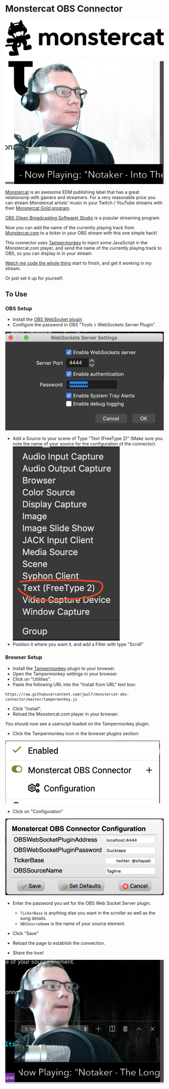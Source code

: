 # Monstercat OBS Connector

![](img/monstercat-logo.svg)

![](img/now-playing.png)

[Monstercat](https://monstercat.com) is an awesome EDM publishing label that has a great relationsnip with gamers and streamers. For a very reasonable price you can stream Monstercat artists' music in your Twitch / YouTube streams with their [Monstercat Gold program](https://www.monstercat.com/gold).

[OBS (Open Broadcasting Software) Studio](https://obsproject.com/) is a popular streaming program.

Now you can add the name of the currently playing track from [Monstercat.com](https://monstercat.com) to a ticker in your OBS stream with this one simple hack!

This connector uses [Tampermonkey](https://www.tampermonkey.net/) to inject some JavaScript in the Monstercat.com player, and send the name of the currently playing track to OBS, so you can display in in your stream.

[Watch me code the whole thing](https://youtu.be/dJ7I1NLk7FQ) start to finish, and get it working in my stream.

Or just set it up for yourself:

## To Use 

### OBS Setup

* Install the [OBS WebSocket plugin](https://github.com/Palakis/obs-websocket)
* Configure the password in OBS "Tools > WebSockets Server Plugin".

![](img/websocket-server-settings.png)
* Add a Source to your scene of Type "Text (FreeType 2)" (Make sure you note the name of your source for the configuration of the connector).
![](img/add-source.png)
* Position it where you want it, and add a Filter with type "Scroll"

### Browser Setup

* Install the [Tampermonkey](https://www.tampermonkey.net/) plugin to your browser.
* Open the Tampermonkey settings in your browser.
* Click on "Utilities".
* Paste the following URL into the "Install from URL" text box:

```
https://raw.githubusercontent.com/jwulf/monstercat-obs-connector/master/tampermonkey.js
```

* Click "Install".
* Reload the Monstercat.com player in your browser.

You should now see a userscipt loaded on the Tampermonkey plugin.

* Click the Tampermonkey icon in the browser plugins section:

![](img/plugin-loaded.png)

* Click on "Configuration"

![](img/plugin-config.png)

* Enter the password you set for the OBS Web Socket Server plugin.
    - `TickerBase` is anything else you want in the scroller as well as the song details.
    - `OBSSourceName` is the name of your source element.

* Click "Save"
* Reload the page to establish the connection.
* Share the love!

![](img/scrolling.png)